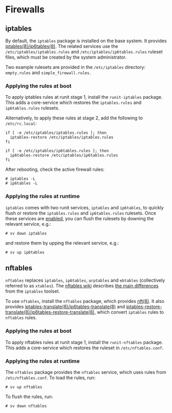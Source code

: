# Firewalls

## iptables

By default, the `iptables` package is installed on the base system. It provides
[iptables(8)/ip6tables(8)](https://man.voidlinux.org/iptables.8). The related
services use the `/etc/iptables/iptables.rules` and
`/etc/iptables/ip6tables.rules` ruleset files, which must be created by the
system administrator.

Two example rulesets are provided in the `/etc/iptables` directory:
`empty.rules` and `simple_firewall.rules`.

### Applying the rules at boot

To apply iptables rules at runit stage 1, install the `runit-iptables` package.
This adds a core-service which restores the `iptables.rules` and
`ip6tables.rules` rulesets.

Alternatively, to apply these rules at stage 2, add the following to
`/etc/rc.local`:

```
if [ -e /etc/iptables/iptables.rules ]; then
  iptables-restore /etc/iptables/iptables.rules
fi

if [ -e /etc/iptables/ip6tables.rules ]; then
  ip6tables-restore /etc/iptables/ip6tables.rules
fi
```

After rebooting, check the active firewall rules:

```
# iptables -L
# ip6tables -L
```

### Applying the rules at runtime

`iptables` comes with two runit services, `iptables` and `ip6tables`, to quickly
flush or restore the `iptables.rules` and `ip6tables.rules` rulesets. Once these
services are [enabled](../services/index.md#enabling-services), you can flush
the rulesets by downing the relevant service, e.g.:

```
# sv down iptables
```

and restore them by upping the relevant service, e.g.:

```
# sv up ip6tables
```

## nftables

`nftables` replaces `iptables`, `ip6tables`, `arptables` and `ebtables`
(collectively referred to as `xtables`). The [nftables
wiki](https://wiki.nftables.org/wiki-nftables/index.php/Main_Page) describes
[the main
differences](https://wiki.nftables.org/wiki-nftables/index.php/Main_differences_with_iptables)
from the `iptables` toolset.

To use `nftables`, install the `nftables` package, which provides
[nft(8)](https://man.voidlinux.org/nft.8). It also provides
[iptables-translate(8)/ip6tables-translate(8)](https://man.voidlinux.org/iptables-translate.8)
and
[iptables-restore-translate(8)/ip6tables-restore-translate(8)](https://man.voidlinux.org/iptables-restore-translate.8),
which convert `iptables` rules to `nftables` rules.

### Applying the rules at boot

To apply nftables rules at runit stage 1, install the `runit-nftables` package.
This adds a core-service which restores the ruleset in `/etc/nftables.conf`.

### Applying the rules at runtime

The `nftables` package provides the `nftables` service, which uses rules from
`/etc/nftables.conf`. To load the rules, run:

```
# sv up nftables
```

To flush the rules, run:

```
# sv down nftables
```
